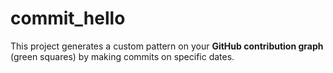 # commit_hello
This project generates a custom pattern on your **GitHub contribution graph** (green squares) by making commits on specific dates.
